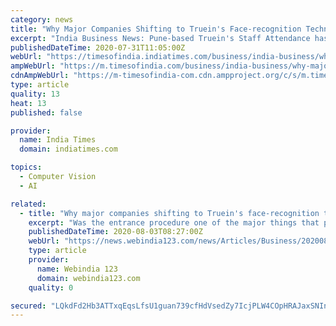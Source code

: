 ```yaml
---
category: news
title: "Why Major Companies Shifting to Truein's Face-recognition Technology for Attendance-logging?"
excerpt: "India Business News: Pune-based Truein's Staff Attendance has gained overnight popularity among well-known companies including Titan, Bajaj, JSW, Schindler, Godrej and mor"
publishedDateTime: 2020-07-31T11:05:00Z
webUrl: "https://timesofindia.indiatimes.com/business/india-business/why-major-companies-shifting-to-trueins-face-recognition-technology-for-attendance-logging/articleshow/77282846.cms"
ampWebUrl: "https://m.timesofindia.com/business/india-business/why-major-companies-shifting-to-trueins-face-recognition-technology-for-attendance-logging/amp_articleshow/77282846.cms"
cdnAmpWebUrl: "https://m-timesofindia-com.cdn.ampproject.org/c/s/m.timesofindia.com/business/india-business/why-major-companies-shifting-to-trueins-face-recognition-technology-for-attendance-logging/amp_articleshow/77282846.cms"
type: article
quality: 13
heat: 13
published: false

provider:
  name: India Times
  domain: indiatimes.com

topics:
  - Computer Vision
  - AI

related:
  - title: "Why major companies shifting to Truein's face-recognition technology for attendance-logging?"
    excerpt: "Was the entrance procedure one of the major things that put you off? For obvious reasons, all workplaces have to maintain a strict record of its visitors and an even more meticulous record of its employees' attendance."
    publishedDateTime: 2020-08-03T08:27:00Z
    webUrl: "https://news.webindia123.com/news/Articles/Business/20200803/3603224.html"
    type: article
    provider:
      name: Webindia 123
      domain: webindia123.com
    quality: 0

secured: "LQkdFd2Hb3ATTxqEqsLfsU1guan739cfHdVsedZy7IcjPLW4COpHRAJaxSNInbW0LpGzYurQshbqj3NF35KCQGJ3GlbvFiigeV+iqqpgp0bEDumUmdsRgvs4bRKt0urR9hLlv/CwHIANU324UYY1ea0kj9gQ5KOKtYa7h3gYbiges/9Sx7/5e72S2ESE5+u0/7dg645OkFUd/dN+4RSSsEuzK36Fq6Q4fsiIN5z1NwIZCXj+0iHYgiMBBS1mDqDrWa0NK+1jh7NbCLvPzZIbADac2s8Sd6Xz4WvpPFcGVVvYa1ECcT+rtlJKoiPPrJN7Xefc534tipYlXaSSap6L1Q==;kQYy5j0mSFUjlzXlguvovg=="
---
```


